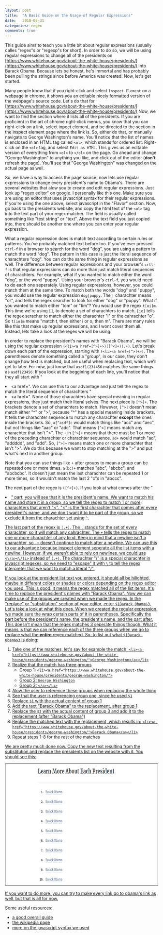 ```yaml
---
layout: post
title:  "A Basic Guide on the Usage of Regular Expressions"
date:   2018-08-31
categories: regex 
comments: true
---
```

This guide aims to teach you a little bit about regular expressions (usually calles "regex"s or "regexp"s for short).  In order to do so, we will be using regular expressions to change all of the presidents on [https://www.whitehouse.gov/about-the-white-house/presidents/](https://www.whitehouse.gov/about-the-white-house/presidents/) into Barack Obama.  Because lets be honest, he's immortal and has probably been pulling the strings since before America was created.  Now, let's get started.

Many people know that if you right-click and select `Inspect Element` on a webpage in chrome, it shows you an editable nicely formatted version of the webpage's source code.  Let's do that for [https://www.whitehouse.gov/about-the-white-house/presidents/](https://www.whitehouse.gov/about-the-white-house/presidents/)  Now, we want to find the section where it lists all of the presidents.  If you are proficient in the art of chrome right-click menus, you know that you can right-click on a link, select inpect element, and be directed to the section in the inspect element page where the link is.  So, either do that, or manually navigate to George Washington's name.  You'll notice that the list of names is enclosed in an HTML tag called `<ol>`, which stands for ordered list.  Right-click on the `<ol>` tag, and select `Edit as HTML`.  This gives us an editable version of everything from `<ol>` to `</ol>` on the page.  Go ahead and change "George Washington" to anything you like, and click out of the editor (**don't** refresh the page).  You'll see that "George Washington" was changed on the actual page as well.

So, we have a way to access the page source, now lets use regular expressions to change every president's name to Obama's.  There are several websites that alow you to create and edit regular expressions.  Just [look up "regex editor" on google](https://www.google.com/search?q=regex+editor).  I personally like [this one](https://regex101.com/).  Make sure you are using an editor that uses javascript syntax for their regular expressions.  If you're using the one above, select javascript in the "Flavor" section.  Now, go back to the presidents website, and copy the html text of the `<ol>` tag into the text part of your regex matcher.  The field is usually called something like "test string" or "text".  Above the text field you just copied into, there should be another one where you can enter your regular expression.  

What a regular expression does is match text according to certain rules or patterns.  You've probably matched text before too.  If you've ever pressed `ctrl-f` in a browser to search for the word "dog", you are using a pattern to match the word "dog".  The pattern in this case is just the literal sequence of charachters "dog".  You can do the same thing in regular expressions as well.  The difference between regular expressions and your browser's `crtl-f` is that regular expressions can do more than just match literal sequences of charachters.  For example, what if you wanted to match either the word "dog", or the word "puppy".  Using your browser's `ctrl-f`, you would need to do each one seperately.  Using regular expressions, however, you could match them at the same time.  To match both the words "dog" and "puppy", you would use the regular expression `dog|puppy`.  The `|` charachter means "or", and tells the regex searcher to look for either "dog" or "puppy".  What if you wanted to match either "tom" or "tim"?  You would use the regex `t[oi]m`.  This time we're using `[]`, to denote a set of charachters to match.  `[io]` tells the regex seracher to match either the charachter "i" or the cahrachter "o".  So `t[io]m` means "match t, then either i or o, then m".  There are many rules like this that make up regular expressions, and I wont cover them all.  Instead, lets take a look at the regex we will be using.

In oreder to replace the president's names with "Barack Obama", we will be using the regular expression `(<li><a href=[^>]+>)([^<]+)(.+)`.  Let's break down each part of the expression, starting with `(<li><a href=[^>]+>)`.  The parentheses denote something called a "group", in our case, they don't change how text is matched, but are useful when replacing text, which we'll get to later.  For now, just know that `asdf1(23)456` matches the same things as `asdf123456`.  If you look at the beggining of each line, you'll notice that they all start with "<li><a href=".  We can use this to our advantage and just tell the regex to match the literal sequence of charachters "<li><a href=".  None of those charachters have special meaning in regular expressions, they just match their literal selves.  The next piece is `[^>]+`.  The brackets denote a set of charachters to match.  However, `[^>]` doesn't mean match either "^" or ">", because "^" has a special meaning inside brackets.  It tells the charachter sequence to match any charachter **except** the ones inside the brackets.  So, `a[^asdf]c` would match things like "acc" and "aec", but not things like "aac" or "adc".  That means `[^>]` means match any charachter that isn't ">".  The `+` in `[^>]+` means that there must be 1 or more of the preceding charachter or charachter sequence.  `ad+` would match "ad", "addddd", and "add".  So, `[^>]+` means match one or more charachter that isn't ">".  We do this because we want to stop matching at the ">" and put what's next in another group.

Note that you can use things like `+` after groups to mean a group can be repeated one or more times. `a(bc)+` matches "abc", "abcbc", and "abcbcbc".  It doesn't just mean the last charachter can be repeated 1 or more times, so it wouldn't match the last 2 "c"s in "abccc".

The next part of the regex is `([^<]+)`.  If you look at what comes after the "<li><a href=...>" part, you will see that it is the president's name.  We want to match his name and store it in a group, so we tell the regex to match 1 or more charachters that aren't "<".  "<" is the first charachter that comes after every president's name, and we don't want it to be part of the group, so we exclude it from the charachter set using `^`.


The last part of the regex is `(.+)`.  The `.` stands for the set of every charachter, so it will match any cahrachter.  The `+` tells the regex to match one or more charachter of any kind.  Keep in mind that a newline isn't a charachter, so `.+` doesn't continue to match after a newline.  We can use this to our advantage because inspect element seperate all the list items with a newline.  However, if we weren't able to rely on newlines, we could use `<\/a><\/li>` instead of `(.+)`. The charachter "/" is a special charachter in javascript regexes, so we need to "escape" it with `\` to tell the regex interpreter that we want to match a literal "/".

If you look at the president list text you entered, it should all be hilighted, maybe in different colors or shades or colors depending on the regex editor you used.  This is good, it means the regex matched all of the list items.  It's time to replace the president's names with "Barack Obama".  Now we can make use of the groups we created when we made the regex.  In the "replace" or "substitution" section of your editor, enter `$1Barack Obama$3`.  Let's take a look at what this does.  When we created the regular expression, we made sure the wrap certain parts of it in parentheses.  Specifically the part before the president's name, the president's name, and the part after.  This doesn't mean that the regex matches 3 seperate things though.  What it means is that we can reference each of the three groups when we go to replace what the **entire** regex matched.  So, to list out what `$1Barack Obama$3` is doing:

1. Take one of the matches, let's say for example the match:
   `<li><a href="https://www.whitehouse.gov/about-the-white-house/presidents/george-washington/">George Washington</a></li>`
2. Realize that the match has three groups
    * Group 1: `<li><a href="https://www.whitehouse.gov/about-the-white-house/presidents/george-washington/">`
    * Group 2: `George Washington`
    * Group 3: `</a></li>`
3. Alow the user to reference these groups when replacing the whole thing
4. See that the user is referencing group one, since he used `$1`
5. Replace `$1` with the actual content of group 1
6. Add the text "Barack Obama" to the replacement, after group 1
7. Replace the `$3` with the actual content of group 3 and add it to the replacement (after "Barack Obama")
8. Replace the matched text with the replacement, which results in:
   `<li><a href="https://www.whitehouse.gov/about-the-white-house/presidents/george-washington/">Barack Obama</a></li>`
9. Repeat steps 1-8 for the rest of the matches

We are pretty much done now. Copy the new text resulting from the substitution and replace the presidents list on the website with it.  You should see this:

<img src="/assets/obama-regex.png" alt="obama is the only president picture" height="400" style="border:1px solid #000000" />

If you want to do more, you can try to make every link go to obama's link as well, but that is all for now.

Some useful resources:

- [a good overall guide](https://www.regular-expressions.info/)
- [the wikipedia page](https://en.wikipedia.org/wiki/Regular_expression)
- [more on the javascript syntax we used](https://developer.mozilla.org/en-US/docs/Web/JavaScript/Guide/Regular_Expressions)